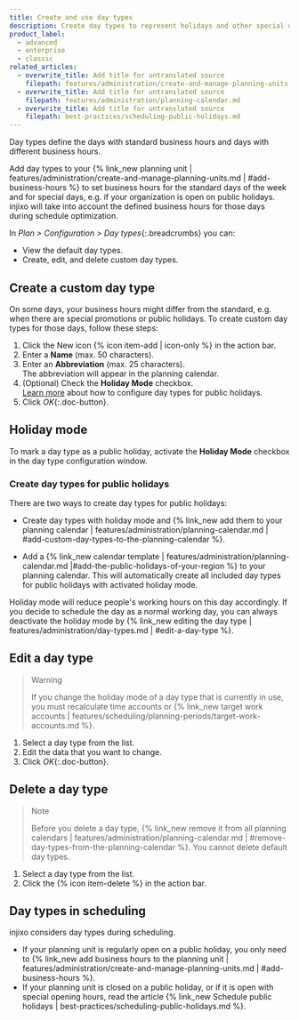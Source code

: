 ```yaml
---
title: Create and use day types
description: Create day types to represent holidays and other special days that change your business hours.
product_label:
  - advanced
  - enterprise
  - classic
related_articles:
  - overwrite_title: Add title for untranslated source
    filepath: features/administration/create-and-manage-planning-units.md
  - overwrite_title: Add title for untranslated source
    filepath: features/administration/planning-calendar.md
  - overwrite_title: Add title for untranslated source
    filepath: best-practices/scheduling-public-holidays.md
---
```


Day types define the days with standard business hours and days with different business hours.

Add day types to your {% link_new planning unit | features/administration/create-and-manage-planning-units.md | #add-business-hours %} to set business hours for the standard days of the week and for special days, e.g. if your organization is open on public holidays. injixo will take into account the defined business hours for those days during schedule optimization.

In _Plan > Configuration > Day types_{:.breadcrumbs} you can:

- View the default day types.
- Create, edit, and delete custom day types.

## Create a custom day type

On some days, your business hours might differ from the standard, e.g. when there are special promotions or public holidays. To create custom day types for those days, follow these steps:

1. Click the New icon {% icon item-add | icon-only %} in the action bar.
2. Enter a **Name** (max. 50 characters).
3. Enter an **Abbreviation** (max. 25 characters).  
   The abbreviation will appear in the planning calendar.
4. (Optional) Check the **Holiday Mode** checkbox.<br>[Learn more](#holiday-mode) about how to configure day types for public holidays.
5. Click _OK_{:.doc-button}.

## Holiday mode

 To mark a day type as a public holiday, activate the **Holiday Mode** checkbox in the day type configuration window.

### Create day types for public holidays

There are two ways to create day types for public holidays:

- Create day types with holiday mode and {% link_new add them to your planning calendar | features/administration/planning-calendar.md | #add-custom-day-types-to-the-planning-calendar %}.

- Add a {% link_new calendar template | features/administration/planning-calendar.md |#add-the-public-holidays-of-your-region %} to your planning calendar. This will automatically create all included day types for public holidays with activated holiday mode.

Holiday mode will reduce people's working hours on this day accordingly. If you decide to schedule the day as a normal working day, you can always deactivate the holiday mode by {% link_new editing the day type | features/administration/day-types.md | #edit-a-day-type %}.

## Edit a day type

> Warning
>
> If you change the holiday mode of a day type that is currently in use, you must recalculate time accounts or {% link_new target work accounts | features/scheduling/planning-periods/target-work-accounts.md %}.
   
1. Select a day type from the list.
2. Edit the data that you want to change.
3. Click _OK_{:.doc-button}.

## Delete a day type

> Note
> 
> Before you delete a day type, {% link_new remove it from all planning calendars | features/administration/planning-calendar.md | #remove-day-types-from-the-planning-calendar %}. You cannot delete default day types.

1. Select a day type from the list.
2. Click the {% icon item-delete %} in the action bar.

## Day types in scheduling

injixo considers day types during scheduling. 
- If your planning unit is regularly open on a public holiday, you only need to {% link_new add business hours to the planning unit | features/administration/create-and-manage-planning-units.md | #add-business-hours %}.  
- If your planning unit is closed on a public holiday, or if it is open with special opening hours, read the article {% link_new Schedule public holidays | best-practices/scheduling-public-holidays.md %}.
